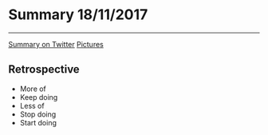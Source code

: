 # Summary 18/11/2017
----

[Summary on Twitter]()
[Pictures]()
## Retrospective

- More of
- Keep doing
- Less of
- Stop doing
- Start doing
